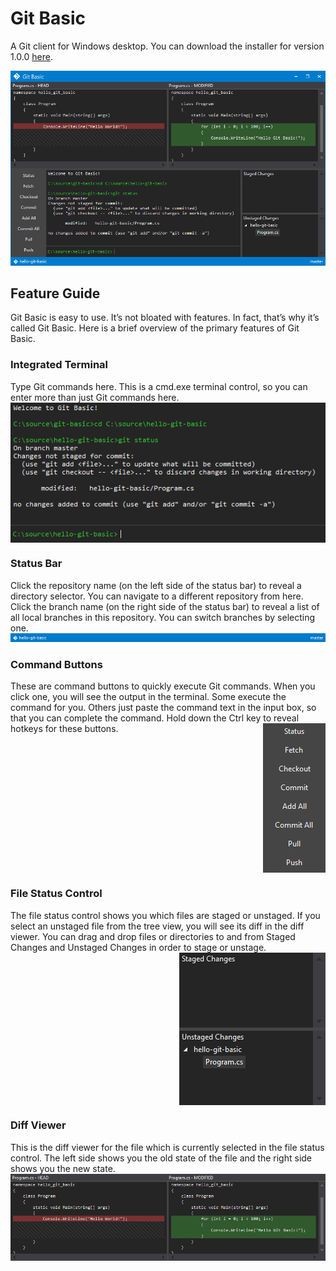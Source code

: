 # Git Basic
A Git client for Windows desktop. You can download the installer for version 1.0.0 [here](Released/v1.0.0/GitBasic.msi).

![Git Basic Screenshot](Documentation/Screenshots/GitBasicScreenshot.png?raw=true "Git Basic")

## Feature Guide
Git Basic is easy to use. It’s not bloated with features. In fact, that’s why it’s called Git Basic. Here is a brief overview of the primary features of Git Basic.

### Integrated Terminal
Type Git commands here. This is a cmd.exe terminal control, so you can enter more than just Git commands here.
<img align="right" src="https://github.com/MattTheMan/git-basic/blob/develop/Documentation/Screenshots/Terminal.png">
<br clear="right">

### Status Bar
Click the repository name (on the left side of the status bar) to reveal a directory selector. You can navigate to a different    repository from here. Click the branch name (on the right side of the status bar) to reveal a list of all local branches in this repository. You can switch branches by selecting one.
<img src="https://github.com/MattTheMan/git-basic/blob/develop/Documentation/Screenshots/StatusBar.png">
 
### Command Buttons
These are command buttons to quickly execute Git commands. When you click one, you will see the output in the terminal. Some execute the command for you. Others just paste the command text in the input box, so that you can complete the command. Hold down the Ctrl key to reveal hotkeys for these buttons.
<img align="right" src="https://github.com/MattTheMan/git-basic/blob/develop/Documentation/Screenshots/CommandButtons.png">
<br clear="right">

### File Status Control
The file status control shows you which files are staged or unstaged. If you select an unstaged file from the tree view, you will see its diff in the diff viewer. You can drag and drop files or directories to and from Staged Changes and Unstaged Changes in order to stage or unstage.
<img align="right" src="https://github.com/MattTheMan/git-basic/blob/develop/Documentation/Screenshots/FileStatus.png">
<br clear="right">

### Diff Viewer
This is the diff viewer for the file which is currently selected in the file status control. The left side shows you the old state of the file and the right side shows you the new state.
<img src="https://github.com/MattTheMan/git-basic/blob/develop/Documentation/Screenshots/DiffViewer.png">
